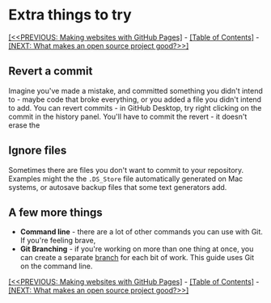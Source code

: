 # Extra things to try

[[<<PREVIOUS: Making websites with GitHub Pages]](git-03-websites-with-github-pages) -
[[Table of Contents]](../../index) - [[NEXT: What makes an open source project good?>>]](../../03-what-makes-an-open-source-project-good)

## Revert a commit

Imagine you've made a mistake, and committed something you didn't intend to - maybe code that broke everything, or you added a file you didn't intend to add. You can revert commits - in GitHub Desktop, try right clicking on the commit in the history panel. You'll have to commit the revert - it doesn't erase the

## Ignore files

Sometimes there are files you don't want to commit to your repository. Examples might the the `.DS_Store` file automatically generated on Mac systems, or autosave backup files that some text generators add.

## A few more things

- **Command line** - there are a lot of other commands you can use with Git. If you're feeling brave,
- **Git Branching** - if you're working on more than one thing at once, you can create a separate [branch](https://www.atlassian.com/git/tutorials/using-branches) for each bit of work. This guide uses Git on the command line.

[[<<PREVIOUS: Making websites with GitHub Pages]](git-03-websites-with-github-pages) -
[[Table of Contents]](../../index) - [[NEXT: What makes an open source project good?>>]](../../03-what-makes-an-open-source-project-good)
